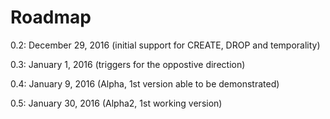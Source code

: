 # Roadmap

0.2:  December 29, 2016   (initial support for CREATE, DROP and temporality)

0.3:  January   1, 2016   (triggers for the oppostive direction)

0.4:  January   9, 2016   (Alpha, 1st version able to be demonstrated)

0.5:  January  30, 2016   (Alpha2, 1st working version)
